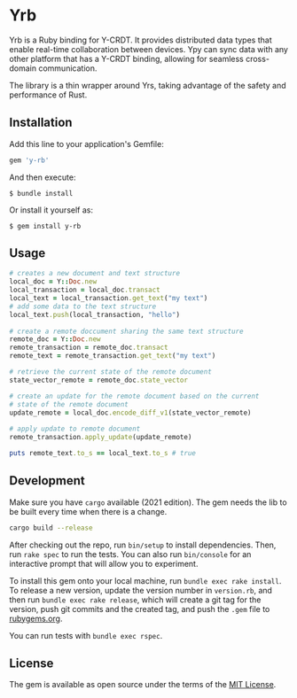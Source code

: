 # Yrb

Yrb is a Ruby binding for Y-CRDT. It provides distributed data types that enable
real-time collaboration between devices. Ypy can sync data with any other
platform that has a Y-CRDT binding, allowing for seamless cross-domain
communication.

The library is a thin wrapper around Yrs, taking advantage of the safety and
performance of Rust.

## Installation

Add this line to your application's Gemfile:

```ruby
gem 'y-rb'
```

And then execute:

    $ bundle install

Or install it yourself as:

    $ gem install y-rb

## Usage

```ruby
# creates a new document and text structure
local_doc = Y::Doc.new
local_transaction = local_doc.transact  
local_text = local_transaction.get_text("my text")  
# add some data to the text structure
local_text.push(local_transaction, "hello")  
  
# create a remote doccument sharing the same text structure
remote_doc = Y::Doc.new
remote_transaction = remote_doc.transact  
remote_text = remote_transaction.get_text("my text")  

# retrieve the current state of the remote document
state_vector_remote = remote_doc.state_vector  

# create an update for the remote document based on the current
# state of the remote document
update_remote = local_doc.encode_diff_v1(state_vector_remote)  
  
# apply update to remote document
remote_transaction.apply_update(update_remote)  

puts remote_text.to_s == local_text.to_s # true  
```  

## Development

Make sure you have `cargo` available (2021 edition). The gem needs the lib to
be built every time when there is a change.

```bash
cargo build --release
```

After checking out the repo, run `bin/setup` to install dependencies. Then,
run `rake spec` to run the tests. You can also run `bin/console` for an
interactive prompt that will allow you to experiment.

To install this gem onto your local machine, run `bundle exec rake install`.
To release a new version, update the version number in `version.rb`, and then
run `bundle exec rake release`, which will create a git tag for the version,
push git commits and the created tag, and push the `.gem` file to
[rubygems.org](https://rubygems.org).

You can run tests with `bundle exec rspec`.

## License

The gem is available as open source under the terms of the
[MIT License](https://opensource.org/licenses/MIT).
